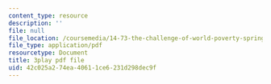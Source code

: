 ```yaml
---
content_type: resource
description: ''
file: null
file_location: /coursemedia/14-73-the-challenge-of-world-poverty-spring-2011/42c025a274ea40611ce6231d298dec9f_qAS8Kh2pz9o.pdf
file_type: application/pdf
resourcetype: Document
title: 3play pdf file
uid: 42c025a2-74ea-4061-1ce6-231d298dec9f
---
```

